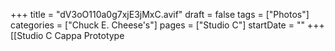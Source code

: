 +++
title = "dV3oO110a0g7xjE3jMxC.avif"
draft = false
tags = ["Photos"]
categories = ["Chuck E. Cheese's"]
pages = ["Studio C"]
startDate = ""
+++
[[Studio C Cappa Prototype
